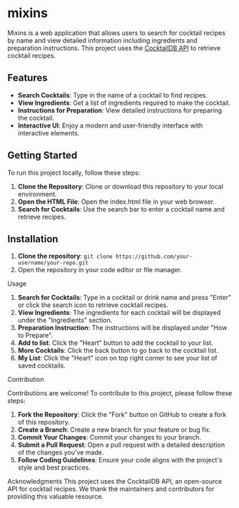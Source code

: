 # mixins

Mixins is a web application that allows users to search for cocktail recipes by name and view detailed information including ingredients and preparation instructions. This project uses the [CocktailDB API](https://www.thecocktaildb.com/) to retrieve cocktail recipes.

## Features

- **Search Cocktails**: Type in the name of a cocktail to find recipes.
- **View Ingredients**: Get a list of ingredients required to make the cocktail.
- **Instructions for Preparation**: View detailed instructions for preparing the cocktail.
- **Interactive UI**: Enjoy a modern and user-friendly interface with interactive elements.

## Getting Started

To run this project locally, follow these steps:

1. **Clone the Repository**: Clone or download this repository to your local environment.
2. **Open the HTML File**: Open the index.html file in your web browser.
3. **Search for Cocktails**: Use the search bar to enter a cocktail name and retrieve recipes.

## Installation

1. **Clone the repository**: `git clone https://github.com/your-username/your-repo.git`
2. Open the repository in your code editor or file manager.

Usage

1. **Search for Cocktails**: Type in a cocktail or drink name and press "Enter" or click the search icon to retrieve cocktail recipes.
2. **View Ingredients**: The ingredients for each cocktail will be displayed under the "Ingredients" section.
3. **Preparation Instruction**: The instructions will be displayed under "How to Prepare".
4. **Add to list**: Click the "Heart" button to add the cocktail to your list.
5. **More Cocktails**: Click the back button to go back to the cocktail list.
6. **My List**: Click the "Heart" icon on top right corner to see your list of saved cocktails.

Contribution

Contributions are welcome! To contribute to this project, please follow these steps:

1. **Fork the Repository**: Click the "Fork" button on GitHub to create a fork of this repository.
2. **Create a Branch**: Create a new branch for your feature or bug fix.
3. **Commit Your Changes**: Commit your changes to your branch.
4. **Submit a Pull Request**: Open a pull request with a detailed description of the changes you've made.
5. **Follow Coding Guidelines**: Ensure your code aligns with the project's style and best practices.

Acknowledgments This project uses the CocktailDB API, an open-source API for cocktail recipes. We thank the maintainers and contributors for providing this valuable resource.

